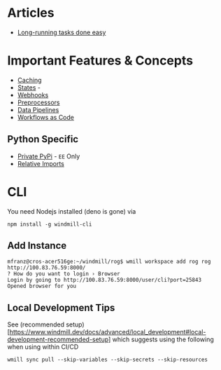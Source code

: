 # Articles
- [Long-running tasks done easy](https://invak.id/long-running-tasks)

# Important Features & Concepts
- [Caching](https://www.windmill.dev/docs/core_concepts/caching)
- [States](https://www.windmill.dev/docs/core_concepts/resources_and_types#states) - 
- [Webhooks](https://www.windmill.dev/docs/core_concepts/webhooks)
- [Preprocessors](https://www.windmill.dev/docs/core_concepts/preprocessors)
- [Data Pipelines](https://www.windmill.dev/docs/core_concepts/data_pipelines)
- [Workflows as Code](https://www.windmill.dev/docs/core_concepts/workflows_as_code)

## Python Specific
- [Private PyPi](https://www.windmill.dev/docs/advanced/dependencies_in_python#private-pypi-repository) - `EE` Only
- [Relative Imports](https://www.windmill.dev/docs/advanced/dependencies_in_python#sharing-common-logic-with-relative-imports) 

# CLI

You need Nodejs installed (deno is gone) via 

```
npm install -g windmill-cli
```

## Add Instance

```
mfranz@cros-acer516ge:~/windmill/rog$ wmill workspace add rog rog http://100.83.76.59:8000/
? How do you want to login › Browser
Login by going to http://100.83.76.59:8000/user/cli?port=25843
Opened browser for you
```

## Local Development Tips

See (recommended setup)[https://www.windmill.dev/docs/advanced/local_development#local-development-recommended-setup] which suggests using the following when using within CI/CD

```
wmill sync pull --skip-variables --skip-secrets --skip-resources
```
